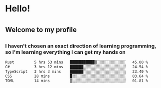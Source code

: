 
<h1>Hello!<h1>
<h2>Welcome to my profile<h2>
<h3>I haven't chosen an exact direction of learning programming, so I'm learning everything I can get my hands on</h3>

<!--START_SECTION:waka-->

```txt
Rust         5 hrs 53 mins   ███████████▒░░░░░░░░░░░░░   45.00 %
C#           3 hrs 12 mins   ██████░░░░░░░░░░░░░░░░░░░   24.54 %
TypeScript   3 hrs 3 mins    ██████░░░░░░░░░░░░░░░░░░░   23.40 %
CSS          28 mins         █░░░░░░░░░░░░░░░░░░░░░░░░   03.64 %
TOML         14 mins         ▒░░░░░░░░░░░░░░░░░░░░░░░░   01.81 %
```

<!--END_SECTION:waka-->
